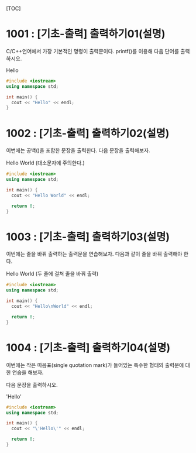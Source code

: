 [TOC]

# 1001 : [기초-출력] 출력하기01(설명)

C/C++언어에서 가장 기본적인 명령이 출력문이다.
printf()를 이용해 다음 단어를 출력하시오.

Hello

``` c++
#include <iostream>
using namespace std;

int main() {
  cout << "Hello" << endl;
}
```

# 1002 : [기초-출력] 출력하기02(설명)

이번에는 공백()을 포함한 문장을 출력한다.
다음 문장을 출력해보자.

Hello World
(대소문자에 주의한다.)

``` c++
#include <iostream>
using namespace std;

int main() {
  cout << "Hello World" << endl;

  return 0;
}
```

# 1003 : [기초-출력] 출력하기03(설명)

이번에는 줄을 바꿔 출력하는 출력문을 연습해보자.
다음과 같이 줄을 바꿔 출력해야 한다.

Hello
World
(두 줄에 걸쳐 줄을 바꿔 출력)

``` c++
#include <iostream>
using namespace std;

int main() {
  cout << "Hello\nWorld" << endl;

  return 0;
}
```

# 1004 : [기초-출력] 출력하기04(설명)

이번에는 작은 따옴표(single quotation mark)가 들어있는
특수한 형태의 출력문에 대한 연습을 해보자.

다음 문장을 출력하시오.

'Hello'

``` c++
#include <iostream>
using namespace std;

int main() {
  cout << "\'Hello\'" << endl;

  return 0;
}
```
